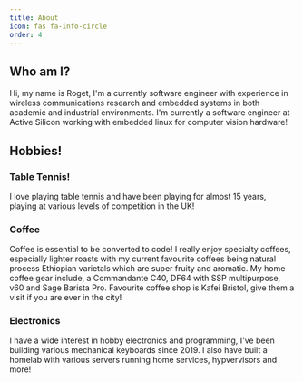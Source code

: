 ```yaml
---
title: About
icon: fas fa-info-circle
order: 4
---
```


<!-- > Add Markdown syntax content to file `_tabs/about.md`{: .filepath } and it will show up on this page. -->
<!-- {: .prompt-tip } -->

## Who am I?

Hi, my name is Roget, I'm a currently software engineer with experience in 
wireless communications research and embedded systems in both academic and 
industrial environments. I'm currently a software engineer at Active Silicon
working with embedded linux for computer vision hardware!

## Hobbies!

### Table Tennis!
I love playing table tennis and have been playing for almost 15 years, 
playing at various levels of competition in the UK! 

### Coffee
Coffee is essential to be converted to code! I really enjoy specialty coffees, 
especially lighter roasts with my current favourite coffees being natural
process Ethiopian varietals which are super fruity and aromatic. My home
coffee gear include, a Commandante C40, DF64 with SSP multipurpose, v60 and 
Sage Barista Pro. Favourite coffee shop is Kafei Bristol, give them a visit
if you are ever in the city!

### Electronics
I have a wide interest in hobby electronics and programming, I've been building 
various mechanical keyboards since 2019. I also have built a homelab with 
various servers running home services, hypvervisors and more!